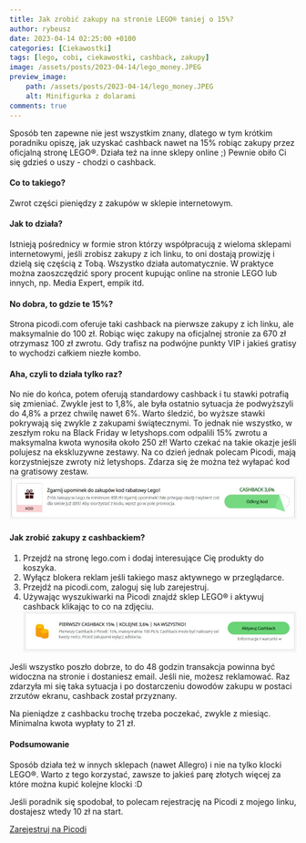 ```yaml
---
title: Jak zrobić zakupy na stronie LEGO® taniej o 15%?
author: rybeusz
date: 2023-04-14 02:25:00 +0100
categories: [Ciekawostki]
tags: [lego, cobi, ciekawostki, cashback, zakupy]
image: /assets/posts/2023-04-14/lego_money.JPEG
preview_image:
    path: /assets/posts/2023-04-14/lego_money.JPEG
    alt: Minifigurka z dolarami
comments: true
---
```


Sposób ten zapewne nie jest wszystkim znany, dlatego w tym krótkim poradniku opiszę, jak uzyskać cashback nawet na 15% robiąc zakupy przez oficjalną stronę LEGO®.
Działa też na inne sklepy online ;) Pewnie obiło Ci się gdzieś o uszy - chodzi o cashback.

#### Co to takiego?
Zwrot części pieniędzy z zakupów w sklepie internetowym.

#### Jak to działa?
Istnieją pośrednicy w formie stron którzy współpracują z wieloma sklepami internetowymi, jeśli zrobisz zakupy z ich linku, to oni dostają prowizję i dzielą się częścią z Tobą. Wszystko działa automatycznie. W praktyce można zaoszczędzić spory procent kupując online na stronie LEGO lub innych, np. Media Expert, empik itd.

#### No dobra, to gdzie te 15%?
Strona picodi.com oferuje taki cashback na pierwsze zakupy z ich linku, ale maksymalnie do 100 zł. Robiąc więc zakupy na oficjalnej stronie za 670 zł otrzymasz 100 zł zwrotu. Gdy trafisz na podwójne punkty VIP i jakieś gratisy to wychodzi całkiem niezłe kombo.

#### Aha, czyli to działa tylko raz?
No nie do końca, potem oferują standardowy cashback i tu stawki potrafią się zmieniać. Zwykle jest to 1,8%, ale była ostatnio sytuacja że podwyższyli do 4,8% a przez chwilę nawet 6%. Warto śledzić, bo wyższe stawki pokrywają się zwykle z zakupami świątecznymi.
To jednak nie wszystko, w zeszłym roku na Black Friday w letyshops.com odpalili 15% zwrotu a maksymalna kwota wynosiła około 250 zł! Warto czekać na takie okazje jeśli polujesz na ekskluzywne zestawy. Na co dzień jednak polecam Picodi, mają korzystniejsze zwroty niż letyshops. Zdarza się że można też wyłapać kod na gratisowy zestaw.
![Cashback gratis](/assets/posts/2023-04-14/cashback2.JPG "Gratis na picodi")

#### Jak zrobić zakupy z cashbackiem?
1. Przejdź na stronę lego.com i dodaj interesujące Cię produkty do koszyka.
2. Wyłącz blokera reklam jeśli takiego masz aktywnego w przeglądarce.
3. Przejdź na picodi.com, zaloguj się lub zarejestruj.
4. Używając wyszukiwarki na Picodi znajdź sklep LEGO® i aktywuj cashback klikając to co na zdjęciu.
![Cashback](/assets/posts/2023-04-14/cashback.JPG "Cashback na picodi")

Jeśli wszystko poszło dobrze, to do 48 godzin transakcja powinna być widoczna na stronie i dostaniesz email. Jeśli nie, możesz reklamować. Raz zdarzyła mi się taka sytuacja i po dostarczeniu dowodów zakupu w postaci zrzutów ekranu, cashback został przyznany.

Na pieniądze z cashbacku trochę trzeba poczekać, zwykle z miesiąc. Minimalna kwota wypłaty to 21 zł.

#### Podsumowanie
Sposób działa też w innych sklepach (nawet Allegro) i nie na tylko klocki LEGO®. Warto z tego korzystać, zawsze to jakieś parę złotych więcej za które można kupić kolejne klocki :D

Jeśli poradnik się spodobał, to polecam rejestrację na Picodi z mojego linku, dostajesz wtedy 10 zł na start.

<a href="https://my.picodi.com/pl/refer/8238feaf-fee9-433f-b96d-a2c204a66338" target="_blank" onclick="fetch(`https://nullitics.com/n.gif?u={{ site.nullitics_url }}:zarejestruj-na-picodi`)">Zarejestruj na Picodi</a>
